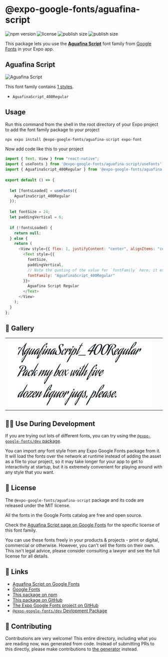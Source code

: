 # @expo-google-fonts/aguafina-script

![npm version](https://flat.badgen.net/npm/v/@expo-google-fonts/aguafina-script)
![license](https://flat.badgen.net/github/license/expo/google-fonts)
![publish size](https://flat.badgen.net/packagephobia/install/@expo-google-fonts/aguafina-script)
![publish size](https://flat.badgen.net/packagephobia/publish/@expo-google-fonts/aguafina-script)

This package lets you use the [**Aguafina Script**](https://fonts.google.com/specimen/Aguafina+Script) font family from [Google Fonts](https://fonts.google.com/) in your Expo app.

## Aguafina Script

![Aguafina Script](./font-family.png)

This font family contains [1 styles](#-gallery).

- `AguafinaScript_400Regular`

## Usage

Run this command from the shell in the root directory of your Expo project to add the font family package to your project

```sh
npx expo install @expo-google-fonts/aguafina-script expo-font
```

Now add code like this to your project

```js
import { Text, View } from "react-native";
import { useFonts } from '@expo-google-fonts/aguafina-script/useFonts';
import { AguafinaScript_400Regular } from '@expo-google-fonts/aguafina-script/400Regular';

export default () => {

  let [fontsLoaded] = useFonts({
    AguafinaScript_400Regular
  });

  let fontSize = 24;
  let paddingVertical = 6;

  if (!fontsLoaded) {
    return null;
  } else {
    return (
      <View style={{ flex: 1, justifyContent: "center", alignItems: "center" }}>
        <Text style={{
          fontSize,
          paddingVertical,
          // Note the quoting of the value for `fontFamily` here; it expects a string!
          fontFamily: "AguafinaScript_400Regular"
        }}>
          Aguafina Script Regular
        </Text>
      </View>
    );
  }
};
```

## 🔡 Gallery


||||
|-|-|-|
|![AguafinaScript_400Regular](./400Regular/AguafinaScript_400Regular.ttf.png)||||


## 👩‍💻 Use During Development

If you are trying out lots of different fonts, you can try using the [`@expo-google-fonts/dev` package](https://github.com/expo/google-fonts/tree/master/font-packages/dev#readme).

You can import _any_ font style from any Expo Google Fonts package from it. It will load the fonts over the network at runtime instead of adding the asset as a file to your project, so it may take longer for your app to get to interactivity at startup, but it is extremely convenient for playing around with any style that you want.


## 📖 License

The `@expo-google-fonts/aguafina-script` package and its code are released under the MIT license.

All the fonts in the Google Fonts catalog are free and open source.

Check the [Aguafina Script page on Google Fonts](https://fonts.google.com/specimen/Aguafina+Script) for the specific license of this font family.

You can use these fonts freely in your products & projects - print or digital, commercial or otherwise. However, you can't sell the fonts on their own. This isn't legal advice, please consider consulting a lawyer and see the full license for all details.

## 🔗 Links

- [Aguafina Script on Google Fonts](https://fonts.google.com/specimen/Aguafina+Script)
- [Google Fonts](https://fonts.google.com/)
- [This package on npm](https://www.npmjs.com/package/@expo-google-fonts/aguafina-script)
- [This package on GitHub](https://github.com/expo/google-fonts/tree/master/font-packages/aguafina-script)
- [The Expo Google Fonts project on GitHub](https://github.com/expo/google-fonts)
- [`@expo-google-fonts/dev` Devlopment Package](https://github.com/expo/google-fonts/tree/master/font-packages/dev)

## 🤝 Contributing

Contributions are very welcome! This entire directory, including what you are reading now, was generated from code. Instead of submitting PRs to this directly, please make contributions to [the generator](https://github.com/expo/google-fonts/tree/master/packages/generator) instead.
